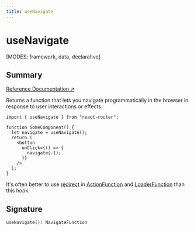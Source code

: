 ```yaml
---
title: useNavigate
---
```


# useNavigate

[MODES: framework, data, declarative]

## Summary

[Reference Documentation ↗](https://api.reactrouter.com/v7/functions/react_router.useNavigate.html)

Returns a function that lets you navigate programmatically in the browser in response to user interactions or effects.

```tsx
import { useNavigate } from "react-router";

function SomeComponent() {
  let navigate = useNavigate();
  return (
    <button
      onClick={() => {
        navigate(-1);
      }}
    />
  );
}
```

It's often better to use [redirect](../utils/redirect) in [ActionFunction](../other/ActionFunction) and [LoaderFunction](../other/LoaderFunction) than this hook.

## Signature

```tsx
useNavigate(): NavigateFunction
```
